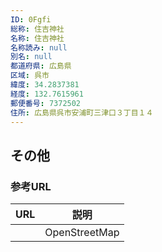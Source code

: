 ```yaml
---
ID: 0Fgfi
総称: 住吉神社
名称: 住吉神社
名称読み: null
別名: null
都道府県: 広島県
区域: 呉市
緯度: 34.2837381
経度: 132.7615961
郵便番号: 7372502
住所: 広島県呉市安浦町三津口３丁目１４
---
```


## その他

### 参考URL

| URL | 説明          |
| --- | ------------- |
|     | OpenStreetMap |
